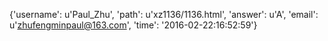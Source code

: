 {'username': u'Paul_Zhu', 'path': u'xz1136/1136.html', 'answer': u'A', 'email': u'zhufengminpaul@163.com', 'time': '2016-02-22:16:52:59'}